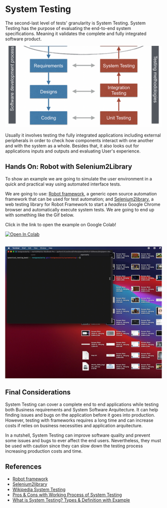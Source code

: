 # System Testing

The second-last level of tests' granularity is System Testing. System Testing has the purpose of evaluating the end-to-end system specifications. Meaning it validates the complete and fully integrated software product.

![Img](../assets/systemtesting_diagram.png)

Usually it involves testing the fully integrated applications including external peripherals in order to check how components interact with one another and with the system as a whole. Besides that, it also looks out for applications inputs and outputs and evaluating User's experience.

## Hands On: Robot with Selenium2Library

To show an example we are going to simulate the user environment in a quick and practical way using automated interface tests.

We are going to use: [Robot framework](https://robotframework.org), a generic open source automation framework that can be used for test automation; and [Selenium2library](https://robotframework.org/Selenium2Library/Selenium2Library.html), a web testing library for Robot Framework to start a _headless_ Google Chrome browser and automatically execute system tests. We are going to end up with something like the Gif below.

Click in the link to open the example on Google Colab!

<a href="https://colab.research.google.com/github/damorimRG/practical_testing_book/blob/master/testgranularity/systemtesting_example.ipynb" target="_blank">
  <img alt="Open In Colab" src="https://colab.research.google.com/assets/colab-badge.svg">
</a>
<br/><br/>

![Gif](../assets/robot_hands_on.gif)

## Final Considerations

System Testing can cover a complete end to end applications while testing both Business requirements and System Software Arquitecture. It can help finding issues and bugs on the application before it goes into production. However, testing with frameworks requires a long time and can increase costs if relies on business necessities and application arquitecture.

In a nutshell, System Testing can improve software quality and prevent some issues and bugs to ever affect the end users. Nevertheless, they must be used with caution since they can slow down the testing process increasing production costs and time.

## References

- [Robot framework](https://robotframework.org)
- [Selenium2library](https://robotframework.org/Selenium2Library/Selenium2Library.html)
- [Wikipedia System Testing](https://en.wikipedia.org/wiki/System_testing#cite_ref-1)
- [Pros & Cons with Working Process of System Testing](https://www.testorigen.com/pros-cons-with-working-process-of-system-testing/)
- [What is System Testing? Types & Definition with Example](https://www.guru99.com/system-testing.html)

